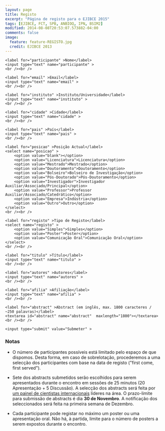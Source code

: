 ```yaml
---
layout: page
title: Registo
excerpt: "Página de registo para o EJIBCE 2015"
tags: [EJIBCE, FCT, SPB, ANBIOQ, IPN, BSIM2]
modified: 2014-08-08T20:53:07.573882-04:00
comments: false
image:
  feature: feature-REGISTO.jpg
  credit: EJIBCE 2013
---
```


<form id="submit" action="http://www.nmr.chem.uu.nl/~joao/ejibce/submit.php" method="POST">

    <label for="participante" >Nome</label>
    <input type="text" name="participante" >
    <br /><br />

    <label for="email" >Email</label>
    <input type="text" name="email" >
    <br /><br />

    <label for="instituto" >Instituto/Universidade</label>
    <input type="text" name="instituto" >
    <br /><br />

    <label for="cidade" >Cidade</label>
    <input type="text" name="cidade" >
    <br /><br />

    <label for="pais" >País</label>
    <input type="text" name="pais" >
    <br /><br />

    <label for="posicao" >Posição Actual</label>
    <select name="posicao" >
        <option value="blank"></option>
        <option value="Licenciatura">Licenciatura</option>
        <option value="Mestrado">Mestrado</option>
        <option value="Doutoramento">Doutoramento</option>
        <option value="Bolseiro">Bolseiro de Investigação</option>
        <option value="Pós-Doutorado">Pós-Doutoramento</option>
        <option value="Investigador">Investigador Auxiliar/Associado/Principal</option>
        <option value="Professor">Professor Auxiliar/Associado/Catedrático</option>
        <option value="Empresa">Indústria</option>
        <option value="Outro">Outro</option>
    </select>
    <br /><br />

    <label for="registo" >Tipo de Registo</label>
    <select name="registo" >
        <option value="Simples">Simples</option>
        <option value="Poster">Poster</option>
        <option value="Comunicação Oral">Comunicação Oral</option>
    </select>
    <br /><br />

    <label for="titulo" >Título</label>
    <input type="text" name="titulo" >
    <br /><br />

    <label for="autores" >Autores</label>
    <input type="text" name="autores" >
    <br /><br />

    <label for="afilia" >Afiliação</label>
    <input type="text" name="afilia" >
    <br /><br />

    <label for="abstract" >Abstract (em inglês, max. 1800 caracteres / ~250 palavras)</label>
    <textarea id="abstract" name="abstract"  maxlength="1800"></textarea>
    <br /><br />

    <input type="submit" value="Submeter" >
</form>

### Notas
* O número de participantes possíveis está limitado pelo espaço de que dispomos. Desta forma, em caso de sobrelotação, procederemos a uma selecção dos participantes com base na data de registo ("first come, first served").  

* Sete dos abstracts submetidos serão escolhidos para serem apresentados durante o encontro em sessões de 25 minutos (20 Apresentação + 5 Discussão). A selecção dos abstracts será feita por [um painel de cientistas internacionais](/acerca) líderes na área. O prazo-limite para submissão de abstracts é dia **30 de Novembro**. A notificação dos seleccionados será feita na primeira semana de Dezembro.  

* Cada participante pode registar no máximo um poster ou uma apresentação oral. Não há, à partida, limite para o número de posters a serem expostos durante o encontro.
